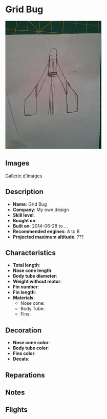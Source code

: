 # Grid Bug

![Grid Bug](images/01_concept_art_small.jpg)

## Images

[Gallerie d'images](album.md)

## Description

- **Name**: Grid Bug
- **Company**: My own design
- **Skill level**: 
- **Bought on**: 
- **Built on**: 2014-06-28 to ...
- **Recommended engines**: A to B
- **Projected maximum altitude**: ???

## Characteristics

- **Total length**: 
- **Nose cone length**: 
- **Body tube diameter**: 
- **Weight without motor**: 
- **Fin number**: 
- **Fin length**: 
- **Materials**:
  - Nose cone: 
  - Body Tube: 
  - Fins: 

## Decoration

- **Nose cone color**: 
- **Body tube color**: 
- **Fins color**: 
- **Decals**: 

## Reparations

## Notes

## Flights

